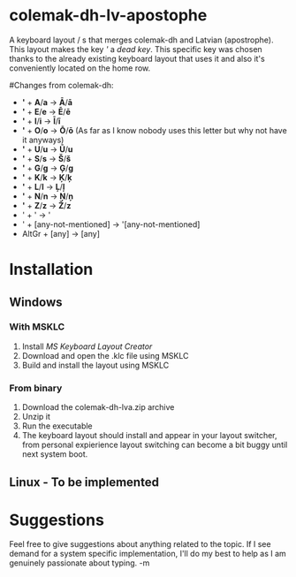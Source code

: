 # colemak-dh-lv-apostophe
A keyboard layout / s that merges colemak-dh and Latvian (apostrophe).
This layout makes the key *'* a *dead key*. This specific key was chosen thanks to the already existing keyboard layout that uses it and also it's conveniently located on the home row.

#Changes from colemak-dh:
- **'** + **A**/**a** -> **Ā**/**ā**
- **'** + **E**/**e** -> **Ē**/**ē**
- **'** + **I**/**i** -> **Ī**/**ī**
- **'** + **O**/**o** -> **Ō**/**ō** (As far as I know nobody uses this letter but why not have it anyways)
- **'** + **U**/**u** -> **Ū**/**u**
- **'** + **S**/**s** -> **Š**/**š**
- **'** + **G**/**g** -> **Ģ**/**g**
- **'** + **K**/**k** -> **Ķ**/**ķ**
- **'** + **L**/**l** -> **Ļ**/**ļ**
- **'** + **N**/**n** -> **Ņ**/**ņ**
- **'** + **Z**/**z** -> **Ž**/**z**
- ' + ' -> '
- ' + \[any-not-mentioned] -> '\[any-not-mentioned]
- AltGr + [any] -> [any]

# Installation

## Windows
### With MSKLC
1. Install *MS Keyboard Layout Creator*
2. Download and open the .klc file using MSKLC
3. Build and install the layout using MSKLC
### From binary
1. Download the colemak-dh-lva.zip archive
2. Unzip it
3. Run the executable
4. The keyboard layout should install and appear in your layout switcher, from personal expierience layout switching can become a bit buggy until next system boot.
## Linux - To be implemented


# Suggestions
Feel free to give suggestions about anything related to the topic. If I see demand for a system specific implementation, I'll do my best to help as I am genuinely passionate about typing. -m
